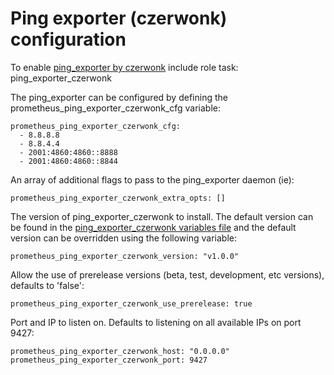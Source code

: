 # Ping exporter (czerwonk) configuration

To enable [ping_exporter by czerwonk](https://github.com/czerwonk/ping_exporter) include role task: ping_exporter_czerwonk

The ping_exporter can be configured by defining the prometheus_ping_exporter_czerwonk_cfg variable:

    prometheus_ping_exporter_czerwonk_cfg:
      - 8.8.8.8
      - 8.8.4.4
      - 2001:4860:4860::8888
      - 2001:4860:4860::8844

An array of additional flags to pass to the ping_exporter daemon (ie):

    prometheus_ping_exporter_czerwonk_extra_opts: []

The version of ping_exporter_czerwonk to install. The default version can be found in the [ping_exporter_czerwonk variables file](../vars/software/ping_exporter_czerwonk.yml) and the default version can be overridden using the following variable:

    prometheus_ping_exporter_czerwonk_version: "v1.0.0"

Allow the use of prerelease versions (beta, test, development, etc versions), defaults to 'false':

    prometheus_ping_exporter_czerwonk_use_prerelease: true

Port and IP to listen on. Defaults to listening on all available IPs on port 9427:

    prometheus_ping_exporter_czerwonk_host: "0.0.0.0"
    prometheus_ping_exporter_czerwonk_port: 9427
